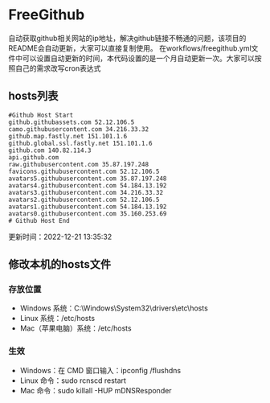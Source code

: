 # FreeGithub
自动获取github相关网站的ip地址，解决github链接不畅通的问题，该项目的README会自动更新，大家可以直接复制使用。
在workflows/freegithub.yml文件中可以设置自动更新的时间，本代码设置的是一个月自动更新一次。大家可以按照自己的需求改写cron表达式

## hosts列表
```base
#Github Host Start
github.githubassets.com 52.12.106.5
camo.githubusercontent.com 34.216.33.32
github.map.fastly.net 151.101.1.6
github.global.ssl.fastly.net 151.101.1.6
github.com 140.82.114.3
api.github.com 
raw.githubusercontent.com 35.87.197.248
favicons.githubusercontent.com 52.12.106.5
avatars5.githubusercontent.com 35.87.197.248
avatars4.githubusercontent.com 54.184.13.192
avatars3.githubusercontent.com 34.216.33.32
avatars2.githubusercontent.com 52.12.106.5
avatars1.githubusercontent.com 54.184.13.192
avatars0.githubusercontent.com 35.160.253.69
# Github Host End
```

更新时间：2022-12-21 13:35:32

## 修改本机的hosts文件
### 存放位置
* Windows 系统：C:\Windows\System32\drivers\etc\hosts
* Linux 系统：/etc/hosts
* Mac（苹果电脑）系统：/etc/hosts

### 生效
* Windows：在 CMD 窗口输入：ipconfig /flushdns
* Linux 命令：sudo rcnscd restart
* Mac 命令：sudo killall -HUP mDNSResponder